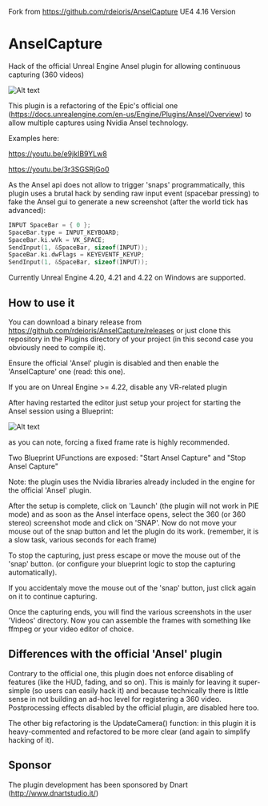 Fork from https://github.com/rdeioris/AnselCapture
UE4 4.16 Version

# AnselCapture
Hack of the official Unreal Engine Ansel plugin for allowing continuous capturing (360 videos)

![Alt text](screenshots/CaptureAnsel.PNG?raw=true "AnselCapture Screenshot")

This plugin is a refactoring of the Epic's official one (https://docs.unrealengine.com/en-us/Engine/Plugins/Ansel/Overview) to allow multiple captures using Nvidia Ansel technology.

Examples here: 

https://youtu.be/e9jkIB9YLw8

https://youtu.be/3r3SGSRjGo0

As the Ansel api does not allow to trigger 'snaps' programmatically, this plugin uses a brutal hack by sending raw input event (spacebar pressing) to fake the Ansel gui to generate a new screenshot (after the world tick has advanced):

```c
INPUT SpaceBar = { 0 };
SpaceBar.type = INPUT_KEYBOARD;
SpaceBar.ki.wVk = VK_SPACE;
SendInput(1, &SpaceBar, sizeof(INPUT));
SpaceBar.ki.dwFlags = KEYEVENTF_KEYUP;
SendInput(1, &SpaceBar, sizeof(INPUT));
```

Currently Unreal Engine 4.20, 4.21 and 4.22 on Windows are supported.

## How to use it

You can download a binary release from https://github.com/rdeioris/AnselCapture/releases or just clone this repository in the Plugins directory of your project (in this second case you obviously need to compile it).

Ensure the official 'Ansel' plugin is disabled and then enable the 'AnselCapture' one (read: this one).

If you are on Unreal Engine >= 4.22, disable any VR-related plugin

After having restarted the editor just setup your project for starting the Ansel session using a Blueprint:

![Alt text](screenshots/CaptureAnselBlueprint.PNG?raw=true "AnselCapture Level Blueprint Screenshot")

as you can note, forcing a fixed frame rate is highly recommended.

Two Blueprint UFunctions are exposed: "Start Ansel Capture" and "Stop Ansel Capture"

Note: the plugin uses the Nvidia libraries already included in the engine for the official 'Ansel' plugin.

After the setup is complete, click on 'Launch' (the plugin will not work in PIE mode) and as soon as the Ansel interface opens, select the 360 (or 360 stereo) screenshot mode and click on 'SNAP'. Now do not move your mouse out of the snap button and let the plugin do its work. (remember, it is a slow task, various seconds for each frame)

To stop the capturing, just press escape or move the mouse out of the 'snap' button. (or configure your blueprint logic to stop the capturing automatically).

If you accidentaly move the mouse out of the 'snap' button, just click again on it to continue capturing.

Once the capturing ends, you will find the various screenshots in the user 'Videos' directory. Now you can assemble the frames with something like ffmpeg or your video editor of choice.

## Differences with the official 'Ansel' plugin

Contrary to the official one, this plugin does not enforce disabling of features (like the HUD, fading, and so on). This is mainly for leaving it super-simple (so users can easily hack it) and because technically there is little sense in not building an ad-hoc level for registering a 360 video. Postprocessing effects disabled by the official plugin, are disabled here too.

The other big refactoring is the UpdateCamera() function: in this plugin it is heavy-commented and refactored to be more clear (and again to simplify hacking of it).

## Sponsor

The plugin development has been sponsored by Dnart (http://www.dnartstudio.it/)

